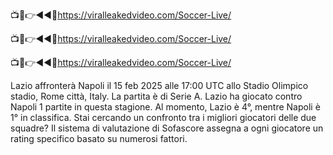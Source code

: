 📺📱👉◄◄🔴https://viralleakedvideo.com/Soccer-Live/

📺📱👉◄◄🔴https://viralleakedvideo.com/Soccer-Live/

📺📱👉◄◄🔴https://viralleakedvideo.com/Soccer-Live/

Lazio affronterà Napoli il 15 feb 2025 alle 17:00 UTC allo Stadio Olimpico stadio, Rome città, Italy. La partita è di Serie A.
Lazio ha giocato contro Napoli 1 partite in questa stagione. Al momento, Lazio è 4°, mentre Napoli è 1° in classifica. Stai cercando un confronto tra i migliori giocatori delle due squadre? Il sistema di valutazione di Sofascore assegna a ogni giocatore un rating specifico basato su numerosi fattori.
